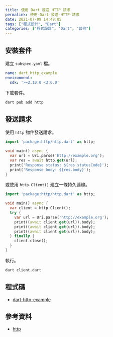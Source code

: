 ```yaml
---
title: 使用 Dart 發送 HTTP 請求
permalink: 使用-Dart-發送-HTTP-請求
date: 2021-07-09 14:49:05
tags: ["程式設計", "Dart"]
categories: ["程式設計", "Dart", "其他"]
---
```


## 安裝套件

建立 `subspec.yaml` 檔。

```YAML
name: dart_http_example
environment:
  sdk: '>=2.10.0 <3.0.0'
```

下載套件。

```BASH
dart pub add http
```

## 發送請求

使用 `http` 物件發送請求。

```DART
import 'package:http/http.dart' as http;

void main() async {
  var url = Uri.parse('http://example.org');
  var res = await http.get(url);
  print('Response status: ${res.statusCode}');
  print('Response body: ${res.body}');
}
```

或使用 `http.Client()` 建立一條持久連線。

```DART
import 'package:http/http.dart' as http;

void main() async {
  var client = http.Client();
  try {
    var url = Uri.parse('http://example.org');
    print((await client.get(url)).body);
    print((await client.get(url)).body);
    print((await client.get(url)).body);
  } finally {
    client.close();
  }
}
```

執行。

```BASH
dart client.dart
```

## 程式碼

- [dart-http-example](https://github.com/memochou1993/dart-http-example)

## 參考資料

- [http](https://github.com/dart-lang/http)
